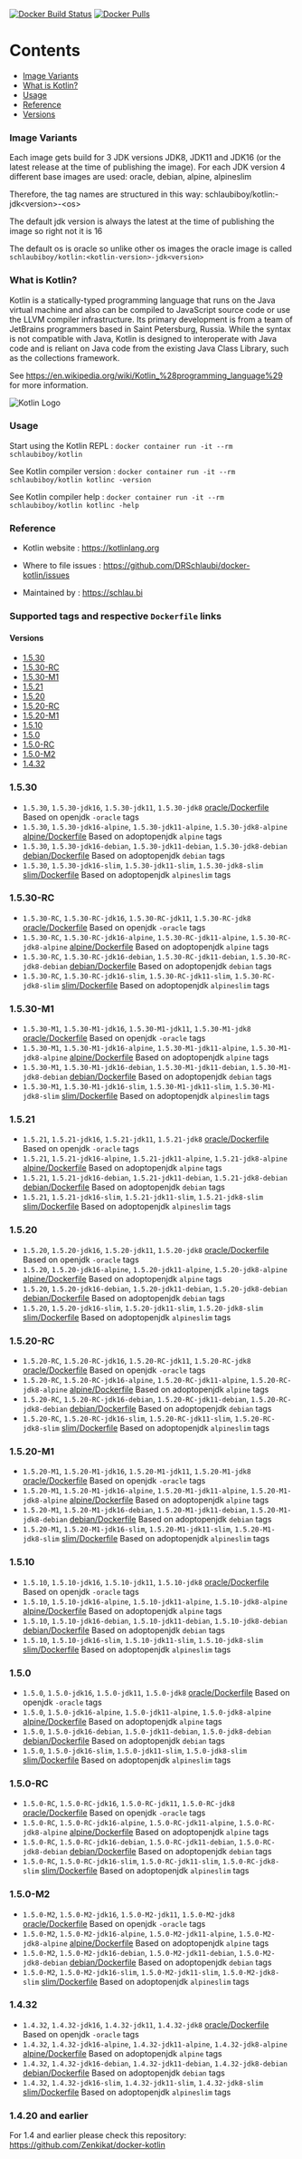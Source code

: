 [![Docker Build Status](https://github.com/DRSchlaubi/docker-kotlin/actions/workflows/release.yaml/badge.svg)](https://github.com/DRSchlaubi/docker-kotlin/actions/workflows/release.yaml) [![Docker Pulls](https://img.shields.io/docker/pulls/schlaubiboy/kotlin)](https://hub.docker.com/r/schlaubiboy/kotlin/)

# Contents
- [Image Variants](#image-variants)
- [What is Kotlin?](#what-is-kotlin)
- [Usage](#usage)
- [Reference](#reference)
- [Versions](#supported-tags-and-respective-dockerfile-links)

### Image Variants
Each image gets build for 3 JDK versions JDK8, JDK11 and JDK16 (or the latest release at the time of publishing the image).
For each JDK version 4 different base images are used: oracle, debian, alpine, alpineslim

Therefore, the tag names are structured in this way:
schlaubiboy/kotlin:<kotlin-version>-jdk\<version>-\<os>

The default jdk version is always the latest at the time of publishing the image so right not it is 16

The default os is oracle so unlike other os images the oracle image is called `schlaubiboy/kotlin:<kotlin-version>-jdk<version>`


### What is Kotlin?

Kotlin is a statically-typed programming language that runs on the Java virtual machine and also can be compiled to JavaScript source code or use the LLVM compiler infrastructure. Its primary development is from a team of JetBrains programmers based in Saint Petersburg, Russia. While the syntax is not compatible with Java, Kotlin is designed to interoperate with Java code and is reliant on Java code from the existing Java Class Library, such as the collections framework.

See https://en.wikipedia.org/wiki/Kotlin_%28programming_language%29 for more information.

![Kotlin Logo](https://github.com/DRSchlaubi/docker-kotlin/raw/main/Kotlin-logo.png)

### Usage

Start using the Kotlin REPL : `docker container run -it --rm schlaubiboy/kotlin`

See Kotlin compiler version : `docker container run -it --rm schlaubiboy/kotlin kotlinc -version`

See Kotlin compiler help : `docker container run -it --rm schlaubiboy/kotlin kotlinc -help`

### Reference

* Kotlin website : https://kotlinlang.org

* Where to file issues : https://github.com/DRSchlaubi/docker-kotlin/issues

* Maintained by : https://schlau.bi

### Supported tags and respective `Dockerfile` links

#### Versions
- [1.5.30](#1530)
- [1.5.30-RC](#1530-rc)
- [1.5.30-M1](#1530-m1)
- [1.5.21](#1521)
- [1.5.20](#1520)
- [1.5.20-RC](#1520-rc)
- [1.5.20-M1](#1520-m1)
- [1.5.10](#1510)
- [1.5.0](#150)
- [1.5.0-RC](#150-rc)
- [1.5.0-M2](#150-m2)
- [1.4.32](#1432)

### 1.5.30
- `1.5.30`, `1.5.30-jdk16`, `1.5.30-jdk11`, `1.5.30-jdk8` [oracle/Dockerfile](https://github.com/DRSchlaubi/docker-kotlin/blob/main/oracle/Dockerfile) Based on openjdk `-oracle` tags
- `1.5.30`, `1.5.30-jdk16-alpine`, `1.5.30-jdk11-alpine`, `1.5.30-jdk8-alpine` [alpine/Dockerfile](https://github.com/DRSchlaubi/docker-kotlin/blob/main/alpine/Dockerfile) Based on adoptopenjdk `alpine` tags
- `1.5.30`, `1.5.30-jdk16-debian`, `1.5.30-jdk11-debian`, `1.5.30-jdk8-debian` [debian/Dockerfile](https://github.com/DRSchlaubi/docker-kotlin/blob/main/debian/Dockerfile) Based on adoptopenjdk `debian` tags
- `1.5.30`, `1.5.30-jdk16-slim`, `1.5.30-jdk11-slim`, `1.5.30-jdk8-slim` [slim/Dockerfile](https://github.com/DRSchlaubi/docker-kotlin/blob/main/slim/Dockerfile) Based on adoptopenjdk `alpineslim` tags
### 1.5.30-RC
- `1.5.30-RC`, `1.5.30-RC-jdk16`, `1.5.30-RC-jdk11`, `1.5.30-RC-jdk8` [oracle/Dockerfile](https://github.com/DRSchlaubi/docker-kotlin/blob/main/oracle/Dockerfile) Based on openjdk `-oracle` tags
- `1.5.30-RC`, `1.5.30-RC-jdk16-alpine`, `1.5.30-RC-jdk11-alpine`, `1.5.30-RC-jdk8-alpine` [alpine/Dockerfile](https://github.com/DRSchlaubi/docker-kotlin/blob/main/alpine/Dockerfile) Based on adoptopenjdk `alpine` tags
- `1.5.30-RC`, `1.5.30-RC-jdk16-debian`, `1.5.30-RC-jdk11-debian`, `1.5.30-RC-jdk8-debian` [debian/Dockerfile](https://github.com/DRSchlaubi/docker-kotlin/blob/main/debian/Dockerfile) Based on adoptopenjdk `debian` tags
- `1.5.30-RC`, `1.5.30-RC-jdk16-slim`, `1.5.30-RC-jdk11-slim`, `1.5.30-RC-jdk8-slim` [slim/Dockerfile](https://github.com/DRSchlaubi/docker-kotlin/blob/main/slim/Dockerfile) Based on adoptopenjdk `alpineslim` tags
### 1.5.30-M1
- `1.5.30-M1`, `1.5.30-M1-jdk16`, `1.5.30-M1-jdk11`, `1.5.30-M1-jdk8` [oracle/Dockerfile](https://github.com/DRSchlaubi/docker-kotlin/blob/main/oracle/Dockerfile) Based on openjdk `-oracle` tags
- `1.5.30-M1`, `1.5.30-M1-jdk16-alpine`, `1.5.30-M1-jdk11-alpine`, `1.5.30-M1-jdk8-alpine` [alpine/Dockerfile](https://github.com/DRSchlaubi/docker-kotlin/blob/main/alpine/Dockerfile) Based on adoptopenjdk `alpine` tags
- `1.5.30-M1`, `1.5.30-M1-jdk16-debian`, `1.5.30-M1-jdk11-debian`, `1.5.30-M1-jdk8-debian` [debian/Dockerfile](https://github.com/DRSchlaubi/docker-kotlin/blob/main/debian/Dockerfile) Based on adoptopenjdk `debian` tags
- `1.5.30-M1`, `1.5.30-M1-jdk16-slim`, `1.5.30-M1-jdk11-slim`, `1.5.30-M1-jdk8-slim` [slim/Dockerfile](https://github.com/DRSchlaubi/docker-kotlin/blob/main/slim/Dockerfile) Based on adoptopenjdk `alpineslim` tags
### 1.5.21
- `1.5.21`, `1.5.21-jdk16`, `1.5.21-jdk11`, `1.5.21-jdk8` [oracle/Dockerfile](https://github.com/DRSchlaubi/docker-kotlin/blob/main/oracle/Dockerfile) Based on openjdk `-oracle` tags
- `1.5.21`, `1.5.21-jdk16-alpine`, `1.5.21-jdk11-alpine`, `1.5.21-jdk8-alpine` [alpine/Dockerfile](https://github.com/DRSchlaubi/docker-kotlin/blob/main/alpine/Dockerfile) Based on adoptopenjdk `alpine` tags
- `1.5.21`, `1.5.21-jdk16-debian`, `1.5.21-jdk11-debian`, `1.5.21-jdk8-debian` [debian/Dockerfile](https://github.com/DRSchlaubi/docker-kotlin/blob/main/debian/Dockerfile) Based on adoptopenjdk `debian` tags
- `1.5.21`, `1.5.21-jdk16-slim`, `1.5.21-jdk11-slim`, `1.5.21-jdk8-slim` [slim/Dockerfile](https://github.com/DRSchlaubi/docker-kotlin/blob/main/slim/Dockerfile) Based on adoptopenjdk `alpineslim` tags
### 1.5.20
- `1.5.20`, `1.5.20-jdk16`, `1.5.20-jdk11`, `1.5.20-jdk8` [oracle/Dockerfile](https://github.com/DRSchlaubi/docker-kotlin/blob/main/oracle/Dockerfile) Based on openjdk `-oracle` tags
- `1.5.20`, `1.5.20-jdk16-alpine`, `1.5.20-jdk11-alpine`, `1.5.20-jdk8-alpine` [alpine/Dockerfile](https://github.com/DRSchlaubi/docker-kotlin/blob/main/alpine/Dockerfile) Based on adoptopenjdk `alpine` tags
- `1.5.20`, `1.5.20-jdk16-debian`, `1.5.20-jdk11-debian`, `1.5.20-jdk8-debian` [debian/Dockerfile](https://github.com/DRSchlaubi/docker-kotlin/blob/main/debian/Dockerfile) Based on adoptopenjdk `debian` tags
- `1.5.20`, `1.5.20-jdk16-slim`, `1.5.20-jdk11-slim`, `1.5.20-jdk8-slim` [slim/Dockerfile](https://github.com/DRSchlaubi/docker-kotlin/blob/main/slim/Dockerfile) Based on adoptopenjdk `alpineslim` tags
### 1.5.20-RC
- `1.5.20-RC`, `1.5.20-RC-jdk16`, `1.5.20-RC-jdk11`, `1.5.20-RC-jdk8` [oracle/Dockerfile](https://github.com/DRSchlaubi/docker-kotlin/blob/main/oracle/Dockerfile) Based on openjdk `-oracle` tags
- `1.5.20-RC`, `1.5.20-RC-jdk16-alpine`, `1.5.20-RC-jdk11-alpine`, `1.5.20-RC-jdk8-alpine` [alpine/Dockerfile](https://github.com/DRSchlaubi/docker-kotlin/blob/main/alpine/Dockerfile) Based on adoptopenjdk `alpine` tags
- `1.5.20-RC`, `1.5.20-RC-jdk16-debian`, `1.5.20-RC-jdk11-debian`, `1.5.20-RC-jdk8-debian` [debian/Dockerfile](https://github.com/DRSchlaubi/docker-kotlin/blob/main/debian/Dockerfile) Based on adoptopenjdk `debian` tags
- `1.5.20-RC`, `1.5.20-RC-jdk16-slim`, `1.5.20-RC-jdk11-slim`, `1.5.20-RC-jdk8-slim` [slim/Dockerfile](https://github.com/DRSchlaubi/docker-kotlin/blob/main/slim/Dockerfile) Based on adoptopenjdk `alpineslim` tags
### 1.5.20-M1
- `1.5.20-M1`, `1.5.20-M1-jdk16`, `1.5.20-M1-jdk11`, `1.5.20-M1-jdk8` [oracle/Dockerfile](https://github.com/DRSchlaubi/docker-kotlin/blob/main/oracle/Dockerfile) Based on openjdk `-oracle` tags
- `1.5.20-M1`, `1.5.20-M1-jdk16-alpine`, `1.5.20-M1-jdk11-alpine`, `1.5.20-M1-jdk8-alpine` [alpine/Dockerfile](https://github.com/DRSchlaubi/docker-kotlin/blob/main/alpine/Dockerfile) Based on adoptopenjdk `alpine` tags
- `1.5.20-M1`, `1.5.20-M1-jdk16-debian`, `1.5.20-M1-jdk11-debian`, `1.5.20-M1-jdk8-debian` [debian/Dockerfile](https://github.com/DRSchlaubi/docker-kotlin/blob/main/debian/Dockerfile) Based on adoptopenjdk `debian` tags
- `1.5.20-M1`, `1.5.20-M1-jdk16-slim`, `1.5.20-M1-jdk11-slim`, `1.5.20-M1-jdk8-slim` [slim/Dockerfile](https://github.com/DRSchlaubi/docker-kotlin/blob/main/slim/Dockerfile) Based on adoptopenjdk `alpineslim` tags
### 1.5.10
- `1.5.10`, `1.5.10-jdk16`, `1.5.10-jdk11`, `1.5.10-jdk8` [oracle/Dockerfile](https://github.com/DRSchlaubi/docker-kotlin/blob/main/oracle/Dockerfile) Based on openjdk `-oracle` tags
- `1.5.10`, `1.5.10-jdk16-alpine`, `1.5.10-jdk11-alpine`, `1.5.10-jdk8-alpine` [alpine/Dockerfile](https://github.com/DRSchlaubi/docker-kotlin/blob/main/alpine/Dockerfile) Based on adoptopenjdk `alpine` tags
- `1.5.10`, `1.5.10-jdk16-debian`, `1.5.10-jdk11-debian`, `1.5.10-jdk8-debian` [debian/Dockerfile](https://github.com/DRSchlaubi/docker-kotlin/blob/main/debian/Dockerfile) Based on adoptopenjdk `debian` tags
- `1.5.10`, `1.5.10-jdk16-slim`, `1.5.10-jdk11-slim`, `1.5.10-jdk8-slim` [slim/Dockerfile](https://github.com/DRSchlaubi/docker-kotlin/blob/main/slim/Dockerfile) Based on adoptopenjdk `alpineslim` tags
### 1.5.0
- `1.5.0`, `1.5.0-jdk16`, `1.5.0-jdk11`, `1.5.0-jdk8` [oracle/Dockerfile](https://github.com/DRSchlaubi/docker-kotlin/blob/main/oracle/Dockerfile) Based on openjdk `-oracle` tags
- `1.5.0`, `1.5.0-jdk16-alpine`, `1.5.0-jdk11-alpine`, `1.5.0-jdk8-alpine` [alpine/Dockerfile](https://github.com/DRSchlaubi/docker-kotlin/blob/main/alpine/Dockerfile) Based on adoptopenjdk `alpine` tags
- `1.5.0`, `1.5.0-jdk16-debian`, `1.5.0-jdk11-debian`, `1.5.0-jdk8-debian` [debian/Dockerfile](https://github.com/DRSchlaubi/docker-kotlin/blob/main/debian/Dockerfile) Based on adoptopenjdk `debian` tags
- `1.5.0`, `1.5.0-jdk16-slim`, `1.5.0-jdk11-slim`, `1.5.0-jdk8-slim` [slim/Dockerfile](https://github.com/DRSchlaubi/docker-kotlin/blob/main/slim/Dockerfile) Based on adoptopenjdk `alpineslim` tags
### 1.5.0-RC
- `1.5.0-RC`, `1.5.0-RC-jdk16`, `1.5.0-RC-jdk11`, `1.5.0-RC-jdk8` [oracle/Dockerfile](https://github.com/DRSchlaubi/docker-kotlin/blob/main/oracle/Dockerfile) Based on openjdk `-oracle` tags
- `1.5.0-RC`, `1.5.0-RC-jdk16-alpine`, `1.5.0-RC-jdk11-alpine`, `1.5.0-RC-jdk8-alpine` [alpine/Dockerfile](https://github.com/DRSchlaubi/docker-kotlin/blob/main/alpine/Dockerfile) Based on adoptopenjdk `alpine` tags
- `1.5.0-RC`, `1.5.0-RC-jdk16-debian`, `1.5.0-RC-jdk11-debian`, `1.5.0-RC-jdk8-debian` [debian/Dockerfile](https://github.com/DRSchlaubi/docker-kotlin/blob/main/debian/Dockerfile) Based on adoptopenjdk `debian` tags
- `1.5.0-RC`, `1.5.0-RC-jdk16-slim`, `1.5.0-RC-jdk11-slim`, `1.5.0-RC-jdk8-slim` [slim/Dockerfile](https://github.com/DRSchlaubi/docker-kotlin/blob/main/slim/Dockerfile) Based on adoptopenjdk `alpineslim` tags
### 1.5.0-M2
- `1.5.0-M2`, `1.5.0-M2-jdk16`, `1.5.0-M2-jdk11`, `1.5.0-M2-jdk8` [oracle/Dockerfile](https://github.com/DRSchlaubi/docker-kotlin/blob/main/oracle/Dockerfile) Based on openjdk `-oracle` tags
- `1.5.0-M2`, `1.5.0-M2-jdk16-alpine`, `1.5.0-M2-jdk11-alpine`, `1.5.0-M2-jdk8-alpine` [alpine/Dockerfile](https://github.com/DRSchlaubi/docker-kotlin/blob/main/alpine/Dockerfile) Based on adoptopenjdk `alpine` tags
- `1.5.0-M2`, `1.5.0-M2-jdk16-debian`, `1.5.0-M2-jdk11-debian`, `1.5.0-M2-jdk8-debian` [debian/Dockerfile](https://github.com/DRSchlaubi/docker-kotlin/blob/main/debian/Dockerfile) Based on adoptopenjdk `debian` tags
- `1.5.0-M2`, `1.5.0-M2-jdk16-slim`, `1.5.0-M2-jdk11-slim`, `1.5.0-M2-jdk8-slim` [slim/Dockerfile](https://github.com/DRSchlaubi/docker-kotlin/blob/main/slim/Dockerfile) Based on adoptopenjdk `alpineslim` tags
### 1.4.32
- `1.4.32`, `1.4.32-jdk16`, `1.4.32-jdk11`, `1.4.32-jdk8` [oracle/Dockerfile](https://github.com/DRSchlaubi/docker-kotlin/blob/main/oracle/Dockerfile) Based on openjdk `-oracle` tags
- `1.4.32`, `1.4.32-jdk16-alpine`, `1.4.32-jdk11-alpine`, `1.4.32-jdk8-alpine` [alpine/Dockerfile](https://github.com/DRSchlaubi/docker-kotlin/blob/main/alpine/Dockerfile) Based on adoptopenjdk `alpine` tags
- `1.4.32`, `1.4.32-jdk16-debian`, `1.4.32-jdk11-debian`, `1.4.32-jdk8-debian` [debian/Dockerfile](https://github.com/DRSchlaubi/docker-kotlin/blob/main/debian/Dockerfile) Based on adoptopenjdk `debian` tags
- `1.4.32`, `1.4.32-jdk16-slim`, `1.4.32-jdk11-slim`, `1.4.32-jdk8-slim` [slim/Dockerfile](https://github.com/DRSchlaubi/docker-kotlin/blob/main/slim/Dockerfile) Based on adoptopenjdk `alpineslim` tags


### 1.4.20 and earlier
For 1.4 and earlier please check this repository: https://github.com/Zenkikat/docker-kotlin
